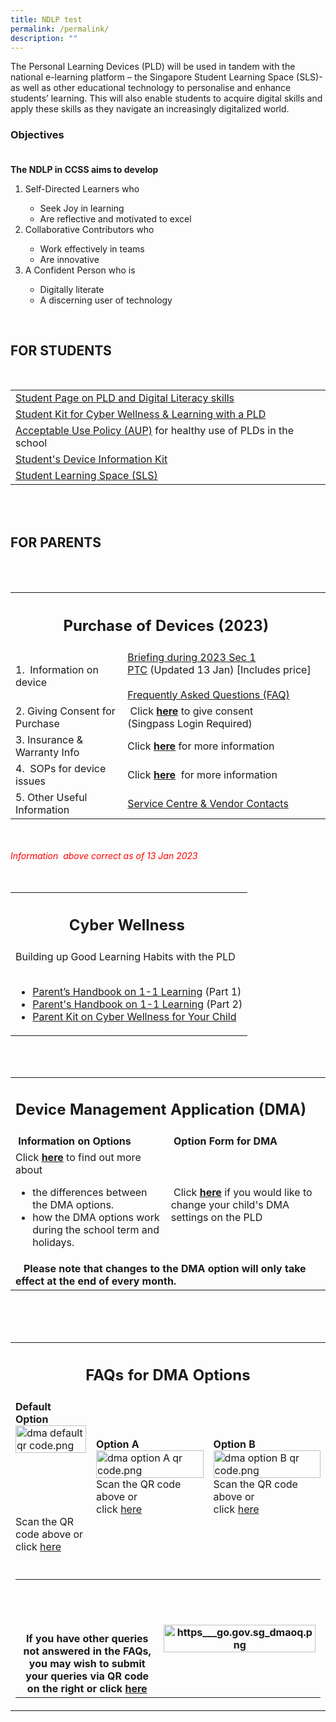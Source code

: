 ```yaml
---
title: NDLP test
permalink: /permalink/
description: ""
---
```

<p>The Personal Learning Devices (PLD) will be used in tandem with the national e-learning platform – the Singapore Student Learning Space (SLS)- as well as other educational technology to personalise and enhance students’ learning. This will also enable students to acquire digital skills and apply these skills as they navigate an increasingly digitalized world.</p>
<div class="description ive_editable ive_ptod ive_content" id="_ptod_7076">
<div>
<h3>Objectives<br><br></h3>
</div>
<div><strong>The NDLP in CCSS aims to develop<br></strong></div>
<div>
<ol>
<li>Self-Directed Learners&nbsp;who</li>
<ul>
<li>Seek Joy in learning</li>
<li>Are reflective and motivated to excel</li>
</ul>
<li>Collaborative Contributors&nbsp;who</li>
<ul>
<li>Work effectively in teams</li>
<li>Are innovative</li>
</ul>
<li>A&nbsp;Confident Person&nbsp;who is&nbsp;</li>
<ul>
<li>Digitally literate</li>
<li>A discerning user of technology</li>
</ul>
</ol>
</div>
<div>&nbsp;</div>
<h2>FOR STUDENTS</h2>
<div>&nbsp;</div>
<div>
<table class="ive_eobj_left iveo_table ives_tab_simple2">
<tbody>
<tr>
<td><a rel="noopener" target="_blank" href="https://sites.google.com/moe.edu.sg/ccss-student-hbl-page">Student Page on PLD and Digital Literacy skills</a></td>
</tr>
<tr>
<td><a rel="noopener" target="_blank" href="https://changkatchangisec.moe.edu.sg/qql/slot/u149/Student%20Kit%20for%20Cyber%20Wellness%20and%20Learning%20with%20a%20Personal%20Learning%20Device%20eBook.pdf">Student Kit for Cyber Wellness &amp; Learning with a PLD</a></td>
</tr>
<tr>
<td><a rel="noopener" target="_blank" href="https://changkatchangisec.moe.edu.sg/qql/slot/u149/2.%20Acceptable%20Use%20Policy%20AUP%20Agreement%202022.pdf">Acceptable Use Policy (AUP)</a>&nbsp;for healthy use of PLDs in the school</td>
</tr>
<tr>
<td><a rel="noopener" target="_blank" href="https://changkatchangisec.moe.edu.sg/qql/slot/u144/Experience%20at%20Changkat/NDLP/Appendix_1_-_Student_Device_Information_Kit_updated_12_Mar_-_edited.pdf">Student's Device Information Kit</a></td>
</tr>
<tr>
<td><a rel="noopener" target="_blank" href="http://learning.moe.edu.sg/">Student Learning Space (SLS)</a></td>
</tr>
</tbody>
</table>
</div>
<div>&nbsp;</div>
<div>&nbsp;</div>
<h2>FOR PARENTS</h2>
<div>&nbsp;</div>
<div>&nbsp;</div>
<div>
<table class="ive_eobj_left iveo_table ives_tab_dark">
<tbody>
<tr>
<th colspan="2">
<h2>Purchase of Devices (2023)&nbsp;</h2>
</th>
</tr>
<tr>
<td>
<div>1.&nbsp; Information on device</div>
</td>
<td><a rel="noopener" target="_blank" href="https://changkatchangisec.moe.edu.sg/qql/slot/u149/2b.%20Parent%20Engagement%20Deck_%20FOR%20WEBSITE%2013%20Jan.pdf">Briefing during 2023 Sec 1 PTC</a>&nbsp;(Updated 13 Jan) [Includes price]&nbsp;<br><br><a rel="noopener" target="_blank" href="https://changkatchangisec.moe.edu.sg/qql/slot/u144/FAQ%20For%20Parents%20and%20Website%20R.pdf">Frequently Asked Questions (FAQ)</a></td>
</tr>
<tr>
<td>2. Giving Consent for Purchase</td>
<td>&nbsp;Click&nbsp;<strong><a rel="noopener" target="_blank" href="https://go.gov.sg/pdlpadmin">here</a></strong>&nbsp;to give consent&nbsp;<br>(Singpass Login Required)</td>
</tr>
<tr>
<td>3. Insurance &amp; Warranty Info&nbsp;</td>
<td>Click&nbsp;<strong><a rel="noopener" target="_blank" href="https://changkatchangisec.moe.edu.sg/qql/slot/u149/PLD%20Insurance%20%20Warranty%202023.pdf">here</a></strong>&nbsp;for more information</td>
</tr>
<tr>
<td>4.&nbsp; SOPs for device issues</td>
<td>Click&nbsp;<strong><a rel="noopener" target="_blank" href="https://changkatchangisec.moe.edu.sg/qql/slot/u149/SOPs%20for%20Device%20Issues%202021.pdf">here</a></strong>&nbsp; for more information</td>
</tr>
<tr>
<td>5. Other Useful Information&nbsp;</td>
<td><a rel="noopener" target="_blank" href="https://changkatchangisec.moe.edu.sg/qql/slot/u149/Service%20Centre%20%20Vendor%20Contacts.pdf">Service Centre &amp; Vendor Contacts</a>&nbsp;</td>
</tr>
</tbody>
</table>
</div>
<div>&nbsp;</div>
<div><em><span style="color: #ff0000;">&nbsp;</span></em></div>
<div><em><span style="color: #ff0000;">Information&nbsp; above correct as of 13 Jan 2023</span></em></div>
<div><em><span style="color: #ff0000;">&nbsp;</span></em></div>
<div>
<div>&nbsp;</div>
<div>
<table class="ive_eobj_left iveo_table ives_tab_dark">
<tbody>
<tr>
<th>
<h2>Cyber Wellness&nbsp;</h2>
</th>
</tr>
<tr>
<td>
<div>Building up Good Learning Habits with the PLD</div>
<div>&nbsp;</div>
<div>
<ul>
<li><a rel="noopener" target="_blank" href="https://changkatchangisec.moe.edu.sg/qql/slot/u149/2e%20-%20Parent%20Handbook%20I%20on%20Learning%20with%20a%20PLD_2023%20WEBSITE.pdf">Parent’s Handbook on 1-1 Learning</a>&nbsp;(Part 1)</li>
<li><a rel="noopener" target="_blank" href="https://changkatchangisec.moe.edu.sg/qql/slot/u149/2e%20-%20Parent%20Handbook%20II%20on%20Learning%20with%20a%20PLD_2023%20WEBSITE.pdf">Parent's Handbook on 1-1 Learning</a>&nbsp;(Part 2)</li>
<li><a rel="noopener" target="_blank" href="https://go.gov.sg/moe-cyber-wellness">Parent Kit on Cyber Wellness for Your Child</a></li>
</ul>
</div>
</td>
</tr>
</tbody>
</table>
</div>
<div>&nbsp;</div>
</div>
<div>&nbsp;</div>
<div>
<table class="ive_eobj_left iveo_table ives_tab_dark">
<tbody>
<tr>
<td colspan="2">
<h2>Device Management Application&nbsp;(DMA)</h2>
</td>
</tr>
<tr>
<td><strong>&nbsp;Information on Options</strong></td>
<td><strong>&nbsp;Option Form for DMA</strong></td>
</tr>
<tr>
<td>
<div>Click&nbsp;<strong><a rel="noopener" target="_blank" href="https://docs.google.com/spreadsheets/d/e/2PACX-1vT0FWLONCf0kDhCjCwxCFsRq6XwFxYCY-U5AT4eSqtgPQ9RyEjCqm4w9wMK2vGvqwxXmPpMg7p9LikK/pubhtml">here</a></strong>&nbsp;to find out more about</div>
<ul>
<li>the differences between the DMA options.</li>
<li>how the DMA options work during the school term and holidays.</li>
</ul>
</td>
<td>&nbsp;Click&nbsp;<strong><a rel="noopener" target="_blank" href="https://go.gov.sg/pdlpdma">here</a>&nbsp;</strong>if you would like to change your child's DMA settings on the PLD</td>
</tr>
<tr>
<td colspan="2">&nbsp;<strong>&nbsp;&nbsp;Please note that changes to the DMA option will only take effect at the end of every month.</strong></td>
</tr>
</tbody>
</table>
</div>
<div>&nbsp; &nbsp;</div>
<div>&nbsp;</div>
<div>&nbsp;</div>
<div>
<table class="ive_eobj_left iveo_table ives_tab_dark">
<tbody>
<tr>
<th colspan="3">
<h2>FAQs for DMA Options</h2>
</th>
</tr>
<tr>
<td><strong>Default Option</strong><br><img width="100%" alt="dma default qr code.png" src="https://changkatchangisec.moe.edu.sg/qql/slot/u144/Experience%20at%20Changkat/NDLP/faqs/dma%20default%20qr%20code.png" class="ive_eobj_left"><br><br><br><br><br><br>Scan the QR code above or<br>click&nbsp;<a rel="noopener" target="_blank" href="https://go.gov.sg/dmadefault">here</a></td>
<td><strong>Option A</strong><br><img width="100%" alt="dma option A qr code.png" src="https://changkatchangisec.moe.edu.sg/qql/slot/u144/Experience%20at%20Changkat/NDLP/faqs/dma%20option%20A%20qr%20code.png" class="ive_eobj_left">Scan the QR code above or<br>click&nbsp;<a rel="noopener" target="_blank" href="https://go.gov.sg/dmaoptiona">here</a></td>
<td><strong>Option B</strong><br><img width="100%" alt="dma option B qr code.png" src="https://changkatchangisec.moe.edu.sg/qql/slot/u144/Experience%20at%20Changkat/NDLP/faqs/dma%20option%20B%20qr%20code.png" class="ive_eobj_left">Scan the QR code above or<br>click&nbsp;<a rel="noopener" target="_blank" href="https://go.gov.sg/dmaoptionb">here</a></td>
</tr>
<tr>
<td colspan="3">&nbsp; &nbsp;
<table class="ive_eobj_center ives_tab_kosong">
<tbody>
<tr>
<th><br><br><br><br>
<div>If you have other queries not answered in the FAQs, you may wish to submit your queries via QR code on the right or click&nbsp;<a rel="noopener" target="_blank" href="https://go.gov.sg/dmaoq">here</a></div>
</th>
<th><img width="100%" alt="https___go.gov.sg_dmaoq.png" src="https://changkatchangisec.moe.edu.sg/qql/slot/u144/Experience%20at%20Changkat/NDLP/faqs/https___go.gov.sg_dmaoq.png" class="ive_eobj_center"></th>
</tr>
</tbody>
</table>
</td>
</tr>
</tbody>
</table>
</div>
<div>&nbsp;</div>
</div>